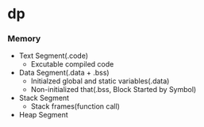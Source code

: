# dp

### Memory
 - Text Segment(.code)
    - Excutable compiled code
 - Data Segment(.data + .bss)
    - Initialzed global and static variables(.data)
    - Non-initialized that(.bss, Block Started by Symbol)
 - Stack Segment
    - Stack frames(function call)
 - Heap Segment



